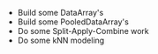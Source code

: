 * Build some DataArray's
* Build some PooledDataArray's
* Do some Split-Apply-Combine work
* Do some kNN modeling
